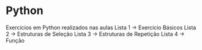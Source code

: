 # Python
 Exercícios em Python realizados nas aulas
Lista 1 -> Exercício Básicos
Lista 2 -> Estruturas de Seleção
Lista 3 -> Estruturas de Repetição
Lista 4 -> Função
